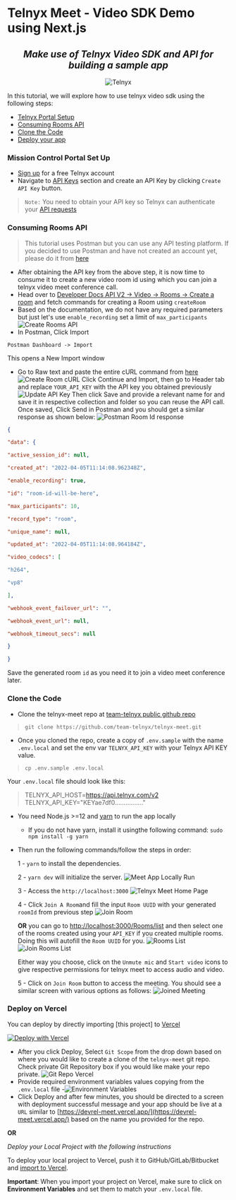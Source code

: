 # Telnyx Meet - Video SDK Demo using Next.js
<div align="center">

## _Make use of Telnyx Video SDK and API for building a sample app_

![Telnyx](https://github.com/team-telnyx/devrel/blob/main/assets/img/logo-dark.png?raw=true)
</div>

In this tutorial, we will explore how to use telnyx video sdk using the following steps:
- [Telnyx Portal Setup](#mission-control-portal-set-up)
- [Consuming Rooms API](#consuming-rooms-api)
- [Clone the Code](#clone-the-code)
- [Deploy your app](#deploy-on-vercel)

### Mission Control Portal Set Up
- [Sign up](https://telnyx.com/sign-up) for a free Telnyx account 
- Navigate to [API Keys](https://portal.telnyx.com/#/app/api-keys) section and create an API Key by clicking `Create API Key`  button. 
> `Note:` You need to obtain your API key so Telnyx can authenticate your [API requests](https://api.telnyx.com/v2/rooms)

### Consuming Rooms API
> This tutorial uses Postman but you can use any API testing platform.
> If you decided to use Postman and have not created an account yet, please do it from [here](https://www.postman.com/)
- After obtaining the API key from the above step, it is now time to consume it to create a new video room id using which you can join a telnyx video meet conference call. 
- Head over to [Developer Docs API V2 -> Video -> Rooms -> Create a room](https://developers.telnyx.com/docs/api/v2/video/Rooms#CreateRoom) and fetch commands for creating a Room using `createRoom`
- Based on the documentation, we do not have any required parameters but just let's use `enable_recording` set a limit of `max_participants`
![Create Rooms API](img/createRoom.png)
- In Postman, Click Import
```
Postman Dashboard -> Import
```
This opens a New Import window
- Go to Raw text and paste the entire cURL command from [here](https://developers.telnyx.com/docs/api/v2/video/Rooms#CreateRoom) 
![Create Room cURL](img/cURLCreateRoom.png)
Click Continue and Import, then go to Header tab and replace `YOUR_API_KEY` with the API key you obtained previously
![Update API Key](img/apiKeyUpdate.png)
Then click Save and provide a relevant name for and save it in respective collection and folder so you can reuse the API call. 
Once saved, Click Send in Postman and you should get a similar response as shown below:
![Postman Room Id response](roomId.png)
 ```json
{

"data": {

"active_session_id": null,

"created_at": "2022-04-05T11:14:08.962348Z",

"enable_recording": true,

"id": "room-id-will-be-here",

"max_participants": 10,

"record_type": "room",

"unique_name": null,

"updated_at": "2022-04-05T11:14:08.964184Z",

"video_codecs": [

"h264",

"vp8"

],

"webhook_event_failover_url": "",

"webhook_event_url": null,

"webhook_timeout_secs": null

}

}
```
Save the generated room `id` as you need it to join a video meet conference later. 

### Clone the Code
- Clone the telnyx-meet repo at [team-telnyx public github repo](https://github.com/team-telnyx/telnyx-meet)
>`git clone https://github.com/team-telnyx/telnyx-meet.git`
- Once you cloned the repo, create a copy of `.env.sample` with the name `.env.local` and set the env var `TELNYX_API_KEY` with your Telnyx API KEY value.
 >`cp .env.sample .env.local`
 
 Your `.env.local` file should look like this:

> TELNYX_API_HOST=https://api.telnyx.com/v2
> TELNYX_API_KEY="KEYae7df0................"

- You need Node.js >=12 and [yarn](https://yarnpkg.com/getting-started/install) to run the app locally
	- If you do not have yarn, install it usingthe following command:
	`sudo npm install -g yarn`
- Then run the following commands/follow the steps in order: 
	
	1 - `yarn` to install the dependencies.

    2 - `yarn dev` will initialize the server.
	![Meet App Locally Run](img/localRun.png)

   3 - Access the `http://localhost:3000`
	![Telnyx Meet Home Page](img/roomHome.png)

   4 - Click `Join A Room`and fill the input `Room UUID` with your generated `roomId` from previous step 
   ![Join Room](img/joinRoom.png)
   
   **OR**
   you can go to [http://localhost:3000/Rooms/list](http://localhost:3000/Rooms/list) and then select one of the rooms created using your `API_KEY` if you created multiple rooms. Doing this will autofill the `Room UUID` for you. 
   ![Rooms List](img/roomsList.png)
   ![Join Rooms List](img/joinRoomList.png)
   
   Either way you choose, click on the `Unmute mic` and `Start video` icons to give respective permissions for telnyx meet to access audio and video.

   5 - Click on `Join Room` button to access the meeting.
   You should see a similar screen with various options as follows:
   ![Joined Meeting](img/joinedRoom.png)
   
### Deploy on Vercel
You can deploy by directly importing [this project] to [Vercel](https://vercel.com/) 

[![Deploy with Vercel](https://vercel.com/button)](https://vercel.com/new/git/external?repository-url=https://github.com/team-telnyx/telnyx-meet.git&project-name=telnyx-meet&repository-name=telnyx-meet&env=TELNYX_API_HOST,TELNYX_API_KEY&envDescription=Required%20to%20connect%20the%20app%20with%20TelnyxMeet&envLink=https://github.com/team-telnyx/telnyx-meet/#step-4-set-up-environment-variables)

- After you click Deploy, Select `Git Scope` from the drop down based on where you would like to create a clone of the `telnyx-meet` git repo. Check private Git Repository box if you would like make your repo private. 
![Git Repo Vercel](img/gitRepoVercel.png)
- Provide required environment variables values copying from the `.env.local` file 
-![Environment Variables](img/vercelEnvVariables.png)
- Click Deploy and after few minutes, you should be directed to a screen with deployment successful message and your app should be live at a `URL` similar to [https://devrel-meet.vercel.app/](https://devrel-meet.vercel.app/) based on the name you provided for the repo.

**OR**

_Deploy your Local Project with the following instructions_

To deploy your local project to Vercel, push it to GitHub/GitLab/Bitbucket and [import to Vercel](https://vercel.com/new).

**Important**: When you import your project on Vercel, make sure to click on **Environment Variables** and set them to match your `.env.local` file.